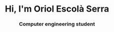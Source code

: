 <h1 align="center">Hi, I'm Oriol Escolà Serra</h1>
<h3 align="center">Computer engineering student</h3>









